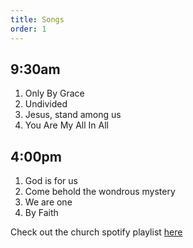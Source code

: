 ```yaml
---
title: Songs
order: 1
---
```


## 9:30am
1. Only By Grace
2. Undivided
3. Jesus, stand among us
4. You Are My All In All
   
## 4:00pm
1. God is for us
2. Come behold the wondrous mystery
3. We are one
4. By Faith

Check out the church spotify playlist [here](https://open.spotify.com/playlist/3gh0ZKXkJBDbNEnZqJJDXj?si=0908aa3f87544643)
